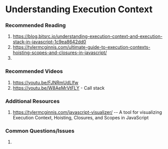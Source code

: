 # Understanding Execution Context


### Recommended Reading
1. https://blog.bitsrc.io/understanding-execution-context-and-execution-stack-in-javascript-1c9ea8642dd0
2. https://tylermcginnis.com/ultimate-guide-to-execution-contexts-hoisting-scopes-and-closures-in-javascript/
3. 

### Recommended Videos
1. https://youtu.be/FJNRmUdLlfw
2. https://youtu.be/W8AeMrVtFLY - Call stack

### Additional Resources
1. https://tylermcginnis.com/javascript-visualizer/ -- A tool for visualizing Execution Context, Hoisting, Closures, and Scopes in JavaScript

### Common Questions/Issues
1. 